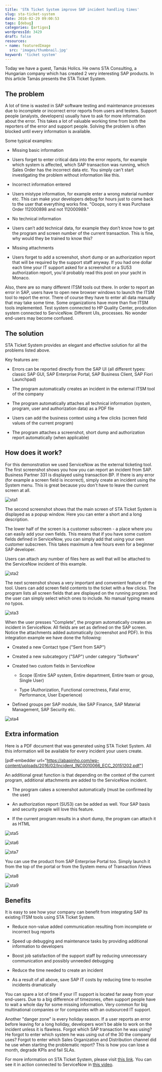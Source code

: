 ```yaml
---
title: 'STA Ticket System improve SAP incident handling times'
slug: sta-ticket-system
date: 2016-02-29 09:00:53
tags: [debug]
categories: [artigos]
wordpressId: 3429
draft: false
resources:
- name: featuredImage
  src: 'images/thumbnail.jpg'
keyword: 'ticket system'
---
```

Today we have a guest, Tamás Holics. He owns STA Consulting, a Hungarian company which has created 2 very interesting SAP products. In this article Tamás presents the STA Ticket System.

## The problem

A lot of time is wasted in SAP software testing and maintenance processes due to incomplete or incorrect error reports from users and testers. Support people (analysts, developers) usually have to ask for more information about the error. This takes a lot of valuable working time from both the reporters of the error and support people. Solving the problem is often blocked until every information is available.

<!--more-->

Some typical examples:

  * Missing basic information

  * Users forget to enter critical data into the error reports, for example which system is affected, which SAP transaction was running, which Sales Order has the incorrect data etc. You simply can't start investigating the problem without information like this.

  * Incorrect information entered

  * Users mistype information, for example enter a wrong material number etc. This can make your developers debug for hours just to come back to the user that everything works fine. "Ooops, sorry it was Purchase Order 112000898 and not 112000989."

  * No technical information

  * Users can’t add technical data, for example they don’t know how to get the program and screen number of the current transaction. This is fine, why would they be trained to know this?

  * Missing attachments

  * Users forget to add a screenshot, short dump or an authorization report that will be required by the support staff anyway. If you had one dollar each time your IT support asked for a screenshot or a SU53 authorization report, you'd probably read this post on your yacht in Monaco.

Also, there are so many different ITSM tools out there. In order to report an error in SAP, users have to open new browser windows to launch the ITSM tool to report the error. There of course they have to enter all data manually that may take some time. Some organizations have more than five ITSM tools implemented. Test system connected to HP Quality Center, prodcution system connected to ServiceNow. Different UIs, processes. No wonder end-users may become confused.

## The solution

STA Ticket System provides an elegant and effective solution for all the problems listed above.

Key features are:

  * Errors can be reported directly from the SAP UI (all different types: classic SAP GUI, SAP Enterprise Portal, SAP Business Client, SAP Fiori Launchpad)

  * The program automatically creates an incident in the external ITSM tool of the company

  * The program automatically attaches all technical information (system, program, user and authorization data) as a PDF file

  * Users can add the business context using a few clicks (screen field values of the current program)

  * The program attaches a screenshot, short dump and authorization report automatically (when applicable)

## How does it work?

For this demonstration we used ServiceNow as the external ticketing tool. The first screenshot shows you how you can report an incident from SAP. Business Partner 331 is displayed using transaction BP. If there is any error (for example a screen field is incorrect), simply create an incident using the System menu. This is great because you don't have to leave the current screen at all.

![sta1][1]

The second screenshot shows that the main screen of STA Ticket System is displayed as a popup window. Here you can enter a short and a long description.

The lower half of the screen is a customer subscreen - a place where you can easily add your own fields. This means that if you have some custom fields defined in ServiceNow, you can simply add that using your own customer subscreen. This takes maximum a few hours even for a beginner SAP developer.

Users can attach any number of files here as well that will be attached to the ServiceNow incident of this example.

![sta2][2]

The next screenshot shows a very important and convenient feature of the tool. Users can add screen field contents to the ticket with a few clicks. The program lists all screen fields that are displayed on the running program and the user can simply select which ones to include. No manual typing means no typos.

![sta3][3]

When the user presses “Complete”, the program automatically creates an incident in ServiceNow. All fields are set as defined on the SAP screen. Notice the attachments added automatically (screenshot and PDF). In this integration example we have done the following:

  * Created a new Contact type ("Sent from SAP")

  * Created a new subcategory ("SAP") under category "Software"

  * Created two custom fields in ServiceNow

    * Scope (Entire SAP system, Entire department, Entire team or group, Single User)

    * Type (Authorization, Functional correctness, Fatal error, Performance, User Experience)

  * Defined groups per SAP module, like SAP Finance, SAP Material Management, SAP Security etc.

![sta4][4]

## Extra information

Here is a PDF document that was generated using STA Ticket System. All this information will be available for every incident your users create.

[pdf-embedder url="https://abapinho.com/wp-content/uploads/2016/02/Incident_INC0010066_ECC_20151202.pdf"]

An additional great function is that depending on the context of the current program, additional attachments are added to the ServiceNow incident.

  * The program cakes a screenshot automatically (must be confirmed by the user)

  * An authorization report (SU53) can be added as well. Your SAP basis and security people will love this feature.

  * If the current program results in a short dump, the program can attach it as HTML

![sta5][5]

![sta6][6]

![sta7][7]

You can use the product from SAP Enterprise Portal too. Simply launch it from the top of the portal or from the System menu of Transaction iViews

![sta8][8]

![sta9][9]

## Benefits

It is easy to see how your company can benefit from integrating SAP its existing ITSM tools using STA Ticket System.

  * Reduce non-value added communication resulting from incomplete or incorrect bug reports

  * Speed up debugging and maintenance tasks by providing additional information to developers

  * Boost job satisfaction of the support staff by reducing unnecessary communication and possibly unneeded debugging

  * Reduce the time needed to create an incident

  * As a result of all above, save SAP IT costs by reducing time to resolve incidents dramatically

You can spare a lot of time if your IT support is located far away from your end-users. Due to a big difference of timezones, often support people have to wait a whole day for some missing information. Very common for big multinational companies or for companies with an outsourced IT support.

Another "danger zone" is every holiday season. If a user reports an error before leaving for a long holiday, developers won't be able to work on the incident unless it is flawless. Forgot which SAP transaction he was using? He forgot to enter which system he was using out of the 30 the company uses? Forgot to enter which Sales Organization and Distribution channel did he use when starting the problematic report? This is how you can lose a month, degrade KPIs and fail SLAs.

For more information on STA Ticket System, please visit [this link][10].
You can see it in action connected to ServiceNow in [this video][11].

   [1]: images/sta1.jpg
   [2]: images/sta2.jpg
   [3]: images/sta3.jpg
   [4]: images/sta4.jpg
   [5]: images/sta5.jpg
   [6]: images/sta6.jpg
   [7]: images/sta7.jpg
   [8]: images/sta8.jpg
   [9]: images/sta9.jpg
   [10]: http://sta-technologies.com/products/ticket-system/
   [11]: https://www.youtube.com/watch?v=ML0G8sCA9K4

